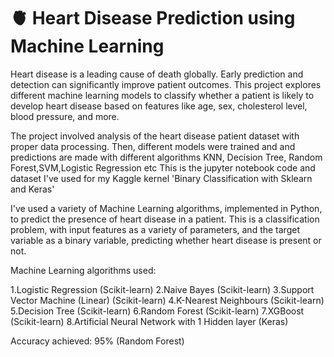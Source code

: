 # 🫀 Heart Disease Prediction using Machine Learning
Heart disease is a leading cause of death globally. Early prediction and detection can significantly improve patient outcomes. This project explores different machine learning models to classify whether a patient is likely to develop heart disease based on features like age, sex, cholesterol level, blood pressure, and more.

The project involved analysis of the heart disease patient dataset with proper data processing. Then, different models were trained and and predictions are made with different algorithms KNN, Decision Tree, Random Forest,SVM,Logistic Regression etc This is the jupyter notebook code and dataset I've used for my Kaggle kernel 'Binary Classification with Sklearn and Keras'

I've used a variety of Machine Learning algorithms, implemented in Python, to predict the presence of heart disease in a patient. This is a classification problem, with input features as a variety of parameters, and the target variable as a binary variable, predicting whether heart disease is present or not.

Machine Learning algorithms used:

1.Logistic Regression (Scikit-learn)
2.Naive Bayes (Scikit-learn)
3.Support Vector Machine (Linear) (Scikit-learn)
4.K-Nearest Neighbours (Scikit-learn)
5.Decision Tree (Scikit-learn)
6.Random Forest (Scikit-learn)
7.XGBoost (Scikit-learn)
8.Artificial Neural Network with 1 Hidden layer (Keras)

Accuracy achieved: 95% (Random Forest)

